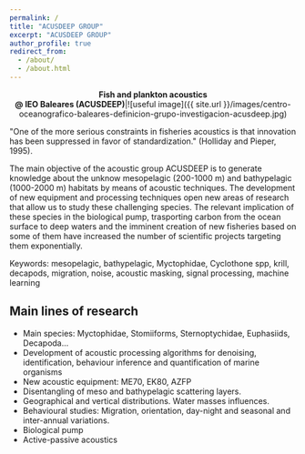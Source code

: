 ```yaml
---
permalink: /
title: "ACUSDEEP GROUP"
excerpt: "ACUSDEEP GROUP"
author_profile: true
redirect_from: 
  - /about/
  - /about.html
---
```

<center>
<b>Fish and plankton acoustics</b><br/> <b>@ IEO Baleares (ACUSDEEP)</b>|![useful image]({{ site.url }}/images/centro-oceanografico-baleares-definicion-grupo-investigacion-acusdeep.jpg)
</center>




"One of the more serious constraints in fisheries acoustics is that innovation has been suppressed in favor of standardization." (Holliday and Pieper, 1995).

The main objective of the acoustic group ACUSDEEP is to generate knowledge about the unknow mesopelagic (200-1000 m) and bathypelagic (1000-2000 m)  habitats by means of acoustic techniques. The development of new equipment and processing techniques open new areas of research that allow us to study these challenging species. The relevant implication of these species in the biological pump, trasporting carbon from the ocean surface to deep waters and the imminent creation of new fisheries based on some of them have increased the number of scientific projects targeting them exponentially. 

Keywords: mesopelagic, bathypelagic, Myctophidae, Cyclothone spp, krill, decapods, migration, noise, acoustic masking, signal processing, machine learning


## Main lines of research

  * Main species: Myctophidae, Stomiiforms, Sternoptychidae, Euphasiids, Decapoda...
  * Development of acoustic processing algorithms for denoising, identification, behaviour inference and quantification of marine           organisms
  * New acoustic equipment: ME70, EK80, AZFP
  * Disentangling of meso and bathypelagic scattering layers.
  * Geographical and vertical distributions. Water masses influences.
  * Behavioural studies: Migration, orientation, day-night and seasonal and inter-annual variations.
  * Biological pump
  * Active-passive acoustics





